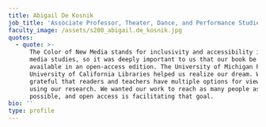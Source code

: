 ```yaml
---
title: Abigail De Kosnik
job_title: 'Associate Professor, Theater, Dance, and Performance Studies'
faculty_image: /assets/s200_abigail.de_kosnik.jpg
quotes:
  - quote: >-
      The Color of New Media stands for inclusivity and accessibility in new
      media studies, so it was deeply important to us that our book be made
      available in an open-access edition. The University of Michigan Press and
      University of California Libraries helped us realize our dream. We are so
      grateful that readers and teachers have multiple options for viewing and
      using our research. We wanted our work to reach as many people as
      possible, and open access is facilitating that goal.
bio: ''
type: profile
---
```


